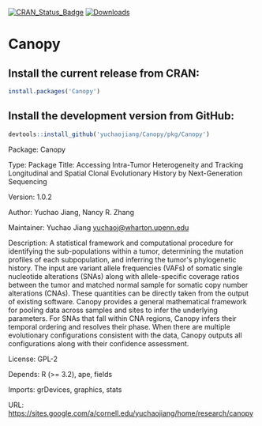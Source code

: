 [![CRAN_Status_Badge](http://www.r-pkg.org/badges/version/Canopy)](http://cran.r-project.org/web/packages/Canopy)
[![Downloads](http://cranlogs.r-pkg.org/badges/Canopy)](http://cran.rstudio.com/package=Canopy)

# Canopy


## Install the current release from CRAN:
```r
install.packages('Canopy')
```

## Install the development version from GitHub:
```r
devtools::install_github('yuchaojiang/Canopy/pkg/Canopy')
```


Package: Canopy

Type: Package
Title: Accessing Intra-Tumor Heterogeneity and Tracking Longitudinal and Spatial
  Clonal Evolutionary History by Next-Generation Sequencing

Version: 1.0.2

Author: Yuchao Jiang, Nancy R. Zhang

Maintainer: Yuchao Jiang <yuchaoj@wharton.upenn.edu>

Description: A statistical framework and computational procedure for identifying
  the sub-populations within a tumor, determining the mutation profiles of each 
  subpopulation, and inferring the tumor's phylogenetic history. The input are 
  variant allele frequencies (VAFs) of somatic single nucleotide alterations 
  (SNAs) along with allele-specific coverage ratios between the tumor and matched
  normal sample for somatic copy number alterations (CNAs). These quantities can
  be directly taken from the output of existing software. Canopy provides a 
  general mathematical framework for pooling data across samples and sites to 
  infer the underlying parameters. For SNAs that fall within CNA regions, Canopy
  infers their temporal ordering and resolves their phase.  When there are 
  multiple evolutionary configurations consistent with the data, Canopy outputs 
  all configurations along with their confidence assessment.

License: GPL-2

Depends: R (>= 3.2), ape, fields

Imports: grDevices, graphics, stats

URL: https://sites.google.com/a/cornell.edu/yuchaojiang/home/research/canopy
